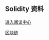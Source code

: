 ## Solidity 资料
[进入阅读中心](https://github.com/twq0076262/solidity-zh/blob/master/TOC.md)

[区块链](https://www.cnblogs.com/tinyxiong/category/1131550.html)


